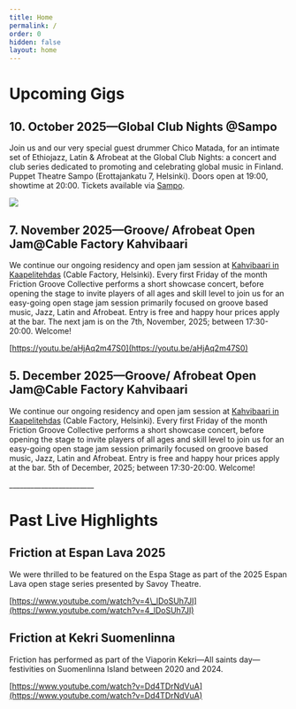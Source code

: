 ```yaml
---
title: Home
permalink: /
order: 0
hidden: false
layout: home
---
```

# Upcoming Gigs

## 10\. October 2025—Global Club Nights @Sampo

Join us and our very special guest drummer Chico Matada, for an intimate set of Ethiojazz, Latin & Afrobeat at the Global Club Nights: a concert and club series dedicated to promoting and celebrating global music in Finland. Puppet Theatre Sampo (Erottajankatu 7, Helsinki). Doors open at 19:00, showtime at 20:00. Tickets available via [Sampo](https://teatteri.sampofestival.fi/__/global-club-nights-10-10-25-friction-band/).

![](/media/gallery/IMG_0644.jpeg)

## 7\. November 2025—Groove/ Afrobeat Open Jam@Cable Factory Kahvibaari

We continue our ongoing residency and open jam session at [Kahvibaari in Kaapelitehdas](https://www.kaapelitehdas.fi/en/performances) (Cable Factory, Helsinki). Every first Friday of the month Friction Groove Collective performs a short showcase concert, before opening the stage to invite players of all ages and skill level to join us for an easy-going open stage jam session primarily focused on groove based music, Jazz, Latin and Afrobeat. Entry is free and happy hour prices apply at the bar. The next jam is on the 7th, November, 2025; between 17:30-20:00. Welcome!

[https://youtu.be/aHjAq2m47S0](https://youtu.be/aHjAq2m47S0)

## 5\. December 2025—Groove/ Afrobeat Open Jam@Cable Factory Kahvibaari

We continue our ongoing residency and open jam session at [Kahvibaari in Kaapelitehdas](https://www.kaapelitehdas.fi/en/performances) (Cable Factory, Helsinki). Every first Friday of the month Friction Groove Collective performs a short showcase concert, before opening the stage to invite players of all ages and skill level to join us for an easy-going open stage jam session primarily focused on groove based music, Jazz, Latin and Afrobeat. Entry is free and happy hour prices apply at the bar. 5th of December, 2025; between 17:30-20:00. Welcome!

\_\_\_\_\_\_\_\_\_\_\_\_\_\_\_\_\_\_\_\_\_\_\_\_

# Past Live Highlights

## Friction at Espan Lava 2025

We were thrilled to be featured on the Espa Stage as part of the 2025 Espan Lava open stage series presented by Savoy Theatre.

[https://www.youtube.com/watch?v=4\_lDoSUh7JI](https://www.youtube.com/watch?v=4_lDoSUh7JI)

## Friction at Kekri Suomenlinna

Friction has performed as part of the Viaporin Kekri—All saints day—festivities on Suomenlinna Island between 2020 and 2024.

[https://www.youtube.com/watch?v=Dd4TDrNdVuA](https://www.youtube.com/watch?v=Dd4TDrNdVuA)